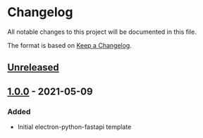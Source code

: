 # Changelog

All notable changes to this project will be documented in this file.

The format is based on [Keep a Changelog](https://keepachangelog.com/en/1.0.0/).

## [Unreleased]

## [1.0.0] - 2021-05-09

### Added

- Initial electron-python-fastapi template

[unreleased]: https://github.com/JLKP001/cra-template-electron
[1.0.0]: https://github.com/JLKP001/cra-template-electron
